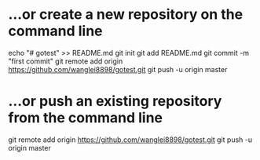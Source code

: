 # …or create a new repository on the command line
echo "# gotest" >> README.md
git init
git add README.md
git commit -m "first commit"
git remote add origin https://github.com/wanglei8898/gotest.git
git push -u origin master

# …or push an existing repository from the command line
git remote add origin https://github.com/wanglei8898/gotest.git
git push -u origin master
